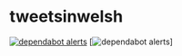 # tweetsinwelsh


[![dependabot alerts](https://img.shields.io/badge/PR-is%20merged-blue.svg)](https://github.com/robertdpowell/tweetsinwelsh/pulls)
[![dependabot alerts](https://img.shields.io/github/languages/code-size/robertdpowell/tweetsinwelsh?color=green)]
 

